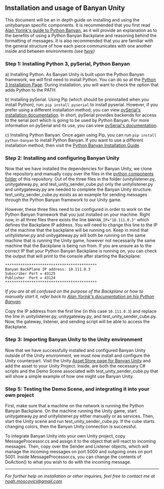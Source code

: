 ## Installation and usage of Banyan Unity
This document will be an in depth guide on installing and using the unitybanyan specific components. It is recommended that you first read [Alan Yorink's guide to Python Banyan](https://mryslab.github.io/python_banyan/users_guide/), as it will provide an explanation as to the benefits of using a Python Banyan Backplane and reasoning behind the formatting of messages. It is also recommended that you are familiar with the general structure of how each piece communicates with one another inside and between environments *(see [here](https://github.com/NoahMoscovici/banyanunity/blob/master/BanyanUnity.png))* 

### Step 1: Installing Python 3, pySerial, Python Banyan
a) Installing Python. As Banyan Unity is built upon the Python Banyan framework, we will first need to install Python. You can do so at the [Python 3 Installation Page](https://www.python.org/downloads/). During installation, you will want to check the option that adds Python to the PATH.

b) Installing pySerial. Using Pip (which should be preinstalled when you install Python), run: `pip install pyserial` to install pyserial. However, if you prefer using a different installation method, you can view [pySerial's installation documentation](https://pyserial.readthedocs.io/en/latest/pyserial.html). In short, pySerial provides backends for access to the serial port which is going to be used by Python Banyan. For more information on pySerial and its use, you can view [pySerial's documentation](https://pythonhosted.org/pyserial/).

c) Installing Python Banyan. Once again using Pip, you can run `pip install python-banyan` to install Python Banyan. If you want to use a different installation method, then visit the [Python Banyan Installation Guide](https://mryslab.github.io/python_banyan/install/).

### Step 2: Installing and configuring Banyan Unity
Now that we have installed the dependencies for Banyan Unity, we clone the repository and manually copy over the files in the [python components folder](https://github.com/NoahMoscovici/banyanunity/tree/master/python%20components) of this repository. Out of the three files in the folder (unitylistener.py, unitygateway.py, and test_unity_sender_cube.py) only the unitylistener.py and unitygateway.py are needed to complete the Banyan Unity structure. test_unity_sender_cube.py exists as an example for sending messages through the Python Banyan framework to our Unity game. 

However, these three files need to be configured in order to work on the Python Banyan framework that you just installed on your machine. Right now, in all three files there exists the line `BANYAN_IP="10.111.0.3"` which defines the Backplane IP address. You will need to change this line to the IP of the machine that the backplane will be running on. Keep in mind that unitylistener.py and unitygateway.py will both be running on the same machine that is running the Unity game, however not necessarily the same machine that the Backplane is being run from. If you are unsure as to the correct IP that your Python Banyan Backplane is running on, you can check the output that will print to the console after starting the Backplane: 
```
******************************************
Banyan BackPlane IP address: 10.111.0.3
Subscriber Port = 43125
Publisher  Port = 43124
******************************************
```
*If you are at all confused on the purpose of the Backplane or how to manually start it, refer back to [Alan Yorink's documentation on his Python Banyan](https://mryslab.github.io/python_banyan/users_guide/).*

Copy the IP address from the first line (in this case `10.111.0.3`) and replace the line in unitylistener.py, unitygateway.py, and test_unity_sender_cube.py. Now, the gateway, listener, and sending script will be able to access the Backplane.

### Step 3: Importing Banyan Unity to the Unity environment

Now that we have successfully installed and configured Banyan Unity outside of the Unity environment, we must now install and configure the Unity counterpart. Visit the Unity [Asset Store page for Banyan Unity](https://assetstore.unity.com/packages/tools/integration/banyan-unity-124623) and add the asset to your Unity Project. Inside, are both the necessary C# scripts and the Demo Scene associated with test_unity_sender_cube.py that will show a simple example of how one might use Banyan Unity. 

### Step 5: Testing the Demo Scene, and integrating it into your own project

First, make sure that a machine on the network is running the Python Banyan Backplane. On the machine running the Unity game, start unitygateway.py and unitylistener.py either manually or as services. Then, start the Unity scene and run test_unity_sender_cube.py. If the cube starts changing colors, then the Banyan Unity connection is successful.

To integrate Banyan Unity into your own Unity project, copy MessageProcessor.cs and assign it to the object that will react to incoming messages. Then, copy over the Sender and Listener objects, which will manage the incoming messages on port 5000 and outgoing ones on port 5001. Inside MessageProcessor.cs, you can change the contents of DoAction() to what you wish to do with the incoming message.

---
*For further help on installation or other inquiries, feel free to contact me at noah.moscovici@gmail.com*

